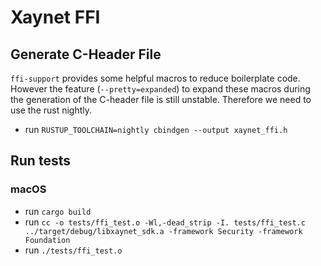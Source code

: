 # Xaynet FFI

## Generate C-Header File

`ffi-support` provides some helpful macros to reduce boilerplate code.
However the feature (`--pretty=expanded`) to expand these macros during the generation of the
C-header file is still unstable. Therefore we need to use the rust nightly.

- run `RUSTUP_TOOLCHAIN=nightly cbindgen --output xaynet_ffi.h`


## Run tests

### macOS

- run `cargo build`
- run `cc -o tests/ffi_test.o -Wl,-dead_strip -I. tests/ffi_test.c ../target/debug/libxaynet_sdk.a -framework Security -framework Foundation`
- run `./tests/ffi_test.o`